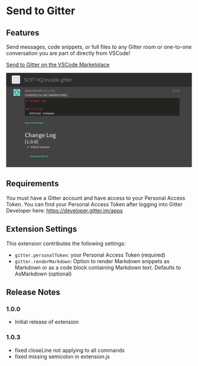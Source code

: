 # Send to Gitter

## Features

Send messages, code snippets, or full files to any Gitter room or one-to-one conversation you are part of directly from VSCode!

[Send to Gitter on the VSCode Marketplace](https://marketplace.visualstudio.com/items?itemName=scrthq.vscode-gitter)

![Examples](/examples.png)


## Requirements

You must have a Gitter account and have access to your Personal Access Token. You can find your Personal Access Token after logging into Gitter Developer here: https://developer.gitter.im/apps

## Extension Settings

This extension contributes the following settings:

* `gitter.personalToken`: your Personal Access Token (required)
* `gitter.renderMarkdown`: Option to render Markdown snippets as Markdown or as a code block containing Markdown text. Defaults to AsMarkdown (optional)

## Release Notes

### 1.0.0

- Initial release of extension

### 1.0.3

- fixed closeLine not applying to all commands
- fixed missing semicolon in extension.js